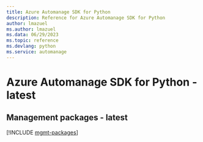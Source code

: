 ```yaml
---
title: Azure Automanage SDK for Python
description: Reference for Azure Automanage SDK for Python
author: lmazuel
ms.author: lmazuel
ms.data: 06/29/2023
ms.topic: reference
ms.devlang: python
ms.service: automanage
---
```

# Azure Automanage SDK for Python - latest

## Management packages - latest
[!INCLUDE [mgmt-packages](automanage-mgmt-index.md)]